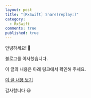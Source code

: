 ```yaml
---
layout: post
title: "[RxSwift] Share(replay:)"
category: 
  - RxSwift
comments: true
published: true
---
```


안녕하세요! 👋

블로그를 이사했습니다.

이 글의 내용은 아래 링크에서 확인해 주세요.

[이 글 내용 보기](https://gitminam.com/blog/ios/rxswift-sharereplay/)

감사합니다 😃
